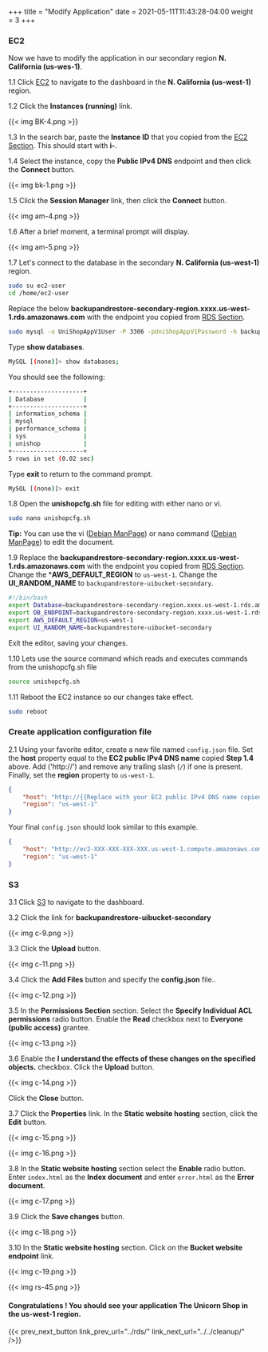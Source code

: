+++
title = "Modify Application"
date =  2021-05-11T11:43:28-04:00
weight = 3
+++

### EC2

Now we have to modify the application in our secondary region **N. California (us-wes-1)**. 

1.1 Click [EC2](https://us-west-1.console.aws.amazon.com/ec2/home?region=us-west-1#/) to navigate to the dashboard in the **N. California (us-west-1)** region.

1.2 Click the **Instances (running)** link.

{{< img BK-4.png >}}

1.3 In the search bar, paste the **Instance ID** that you copied from the [EC2 Section](../ec2/). This should start with **i-**.

1.4 Select the instance, copy the **Public IPv4 DNS** endpoint and then click the **Connect** button.

{{< img bk-1.png >}}

1.5 Click the **Session Manager** link, then click the **Connect** button.

{{< img am-4.png >}}

1.6 After a brief moment, a terminal prompt will display.

{{< img am-5.png >}}

1.7 Let's connect to the database in the secondary **N. California (us-west-1)** region. 
```sh
sudo su ec2-user
cd /home/ec2-user
```
Replace the below **backupandrestore-secondary-region.xxxx.us-west-1.rds.amazonaws.com** with the endpoint you copied from [RDS Section](../rds/).

```sh
sudo mysql -u UniShopAppV1User -P 3306 -pUniShopAppV1Password -h backupandrestore-secondary-region.xxxx.us-west-1.rds.amazonaws.com
```

Type **show databases**.

```sh
MySQL [(none)]> show databases;
```

You should see the following:

```sh 
+--------------------+
| Database           |
+--------------------+
| information_schema |
| mysql              |
| performance_schema |
| sys                |
| unishop            |
+--------------------+
5 rows in set (0.02 sec)

```

Type **exit** to return to the command prompt.

```sh
MySQL [(none)]> exit
```

1.8 Open the **unishopcfg.sh** file for editing with either nano or vi.

```sh
sudo nano unishopcfg.sh
```

**Tip:** You can use the vi ([Debian ManPage]((https://manpages.debian.org/buster/vim/vi.1.en.html))) or nano command ([Debian ManPage](https://manpages.debian.org/stretch/nano/nano.1.en.html)) to edit the document.

1.9 Replace the **backupandrestore-secondary-region.xxxx.us-west-1.rds.amazonaws.com** with the endpoint you copied from [RDS Section](../rds/).  Change the ***AWS_DEFAULT_REGION** to `us-west-1`.  Change the **UI_RANDOM_NAME** to `backupandrestore-uibucket-secondary`.

```sh
#!/bin/bash
export Database=backupandrestore-secondary-region.xxxx.us-west-1.rds.amazonaws.com
export DB_ENDPOINT=backupandrestore-secondary-region.xxxx.us-west-1.rds.amazonaws.com
export AWS_DEFAULT_REGION=us-west-1
export UI_RANDOM_NAME=backupandrestore-uibucket-secondary
```

Exit the editor, saving your changes.

1.10 Lets use the source command which reads and executes commands from the unishopcfg.sh file

```sh
source unishopcfg.sh
```
1.11 Reboot the EC2 instance so our changes take effect.

```sh
sudo reboot
```

### Create application configuration file

2.1 Using your favorite editor, create a new file named `config.json` file. Set the **host** property equal to the **EC2 public IPv4 DNS name** copied **Step 1.4** above. Add ('http://') and remove any trailing slash (`/`) if one is present.  Finally, set the **region** property to `us-west-1`.

```json
{
    "host": "http://{{Replace with your EC2 public IPv4 DNS name copied from EC2 section}}",
    "region": "us-west-1"
}
```

Your final `config.json` should look similar to this example.

```json
{
    "host": "http://ec2-XXX-XXX-XXX-XXX.us-west-1.compute.amazonaws.com",
    "region": "us-west-1"
}
```

### S3

3.1 Click [S3](https://console.aws.amazon.com/s3/home?region=us-east-1#/) to navigate to the dashboard.

3.2 Click the link for **backupandrestore-uibucket-secondary**

{{< img c-9.png >}}

3.3 Click the **Upload** button.

{{< img c-11.png >}}

3.4 Click the **Add Files** button and specify the **config.json** file..

{{< img c-12.png >}}

3.5 In the **Permissions Section** section. Select the **Specify Individual ACL permissions** radio button.  Enable the **Read** checkbox next to **Everyone (public access)** grantee.

{{< img c-13.png >}}

3.6 Enable the **I understand the effects of these changes on the specified objects.** checkbox.  Click the **Upload** button.

{{< img c-14.png >}}

Click the **Close** button.

3.7 Click the **Properties** link.  In the **Static website hosting** section, click the **Edit** button.

{{< img c-15.png >}}

{{< img c-16.png >}}

3.8 In the **Static website hosting** section select the **Enable** radio button.  Enter `index.html` as the **Index document** and enter `error.html` as the **Error document**.

{{< img c-17.png >}}

3.9 Click the **Save changes** button.

{{< img c-18.png >}}

3.10 In the **Static website hosting** section.  Click on the **Bucket website endpoint** link.

{{< img c-19.png >}}

{{< img rs-45.png >}}

#### Congratulations !  You should see your application The Unicorn Shop in the **us-west-1** region.

{{< prev_next_button link_prev_url="../rds/" link_next_url="../../cleanup/" />}}


